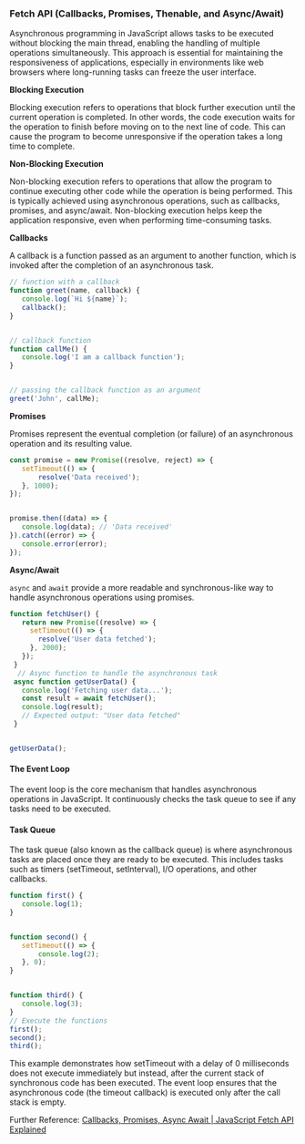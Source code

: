 ### Fetch API (Callbacks, Promises, Thenable, and Async/Await)

Asynchronous programming in JavaScript allows tasks to be executed without blocking the main thread, enabling the handling of multiple operations simultaneously. This approach is essential for maintaining the responsiveness of applications, especially in environments like web browsers where long-running tasks can freeze the user interface.

**Blocking Execution**

Blocking execution refers to operations that block further execution until the current operation is completed. In other words, the code execution waits for the operation to finish before moving on to the next line of code. This can cause the program to become unresponsive if the operation takes a long time to complete.

**Non-Blocking Execution**

Non-blocking execution refers to operations that allow the program to continue executing other code while the operation is being performed. This is typically achieved using asynchronous operations, such as callbacks, promises, and async/await. Non-blocking execution helps keep the application responsive, even when performing time-consuming tasks.

**Callbacks**

A callback is a function passed as an argument to another function, which is invoked after the completion of an asynchronous task.

```javascript
// function with a callback
function greet(name, callback) {
   console.log(`Hi ${name}`);
   callback();
}


// callback function
function callMe() {
   console.log('I am a callback function');
}


// passing the callback function as an argument
greet('John', callMe);
```

**Promises**

Promises represent the eventual completion (or failure) of an asynchronous operation and its resulting value.

```javascript
const promise = new Promise((resolve, reject) => {
   setTimeout(() => {
       resolve('Data received');
   }, 1000);
});


promise.then((data) => {
   console.log(data); // 'Data received'
}).catch((error) => {
   console.error(error);
});

```

**Async/Await**

`async` and `await` provide a more readable and synchronous-like way to handle asynchronous operations using promises.

```javascript
function fetchUser() {
   return new Promise((resolve) => {
     setTimeout(() => {
       resolve('User data fetched');
     }, 2000);
   });
 }
  // Async function to handle the asynchronous task
 async function getUserData() {
   console.log('Fetching user data...');
   const result = await fetchUser();
   console.log(result);
   // Expected output: "User data fetched"
 }


getUserData();
```
#### The Event Loop

The event loop is the core mechanism that handles asynchronous operations in JavaScript. It continuously checks the task queue to see if any tasks need to be executed.

#### Task Queue

The task queue (also known as the callback queue) is where asynchronous tasks are placed once they are ready to be executed. This includes tasks such as timers (setTimeout, setInterval), I/O operations, and other callbacks.

```javascript
function first() {
   console.log(1);
}


function second() {
   setTimeout(() => {
       console.log(2);
   }, 0);
}


function third() {
   console.log(3);
}
// Execute the functions
first();
second();
third();
```
This example demonstrates how setTimeout with a delay of 0 milliseconds does not execute immediately but instead, after the current stack of synchronous code has been executed. The event loop ensures that the asynchronous code (the timeout callback) is executed only after the call stack is empty.

Further Reference: [Callbacks, Promises, Async Await | JavaScript Fetch API Explained](https://youtu.be/VmQ6dHvnKIM?list=PL3ZPTlHmN263q0ZcI9qyqYfUKvaLqbGTt)
